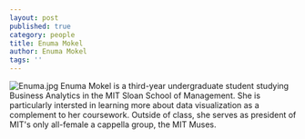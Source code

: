 ```yaml
---
layout: post
published: true
category: people
title: Enuma Mokel
author: Enuma Mokel
tags: ''
---
```

![Enuma.jpg]({{site.baseurl}}/assets/Enuma.jpg) Enuma Mokel is a third-year undergraduate student studying Business Analytics in the MIT Sloan School of Management. She is particularly intersted in learning more about data visualization as a complement to her coursework. Outside of class, she serves as president of MIT's only all-female a cappella group, the MIT Muses.
